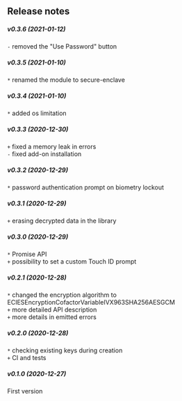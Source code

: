 Release notes
-------------
##### v0.3.6 (2021-01-12)
`-` removed the "Use Password" button  

##### v0.3.5 (2021-01-10)
`*` renamed the module to secure-enclave  

##### v0.3.4 (2021-01-10)
`*` added os limitation  

##### v0.3.3 (2020-12-30)
`+` fixed a memory leak in errors  
`-` fixed add-on installation  

##### v0.3.2 (2020-12-29)
`*` password authentication prompt on biometry lockout  

##### v0.3.1 (2020-12-29)
`+` erasing decrypted data in the library  

##### v0.3.0 (2020-12-29)
`*` Promise API  
`+` possibility to set a custom Touch ID prompt  

##### v0.2.1 (2020-12-28)
`*` changed the encryption algorithm to ECIESEncryptionCofactorVariableIVX963SHA256AESGCM  
`+` more detailed API description  
`+` more details in emitted errors  

##### v0.2.0 (2020-12-28)
`*` checking existing keys during creation  
`+` CI and tests  

##### v0.1.0 (2020-12-27)
First version  
